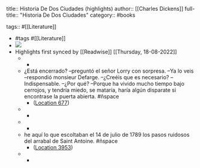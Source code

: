 title:: Historia De Dos Ciudades (highlights)
author:: [[Charles Dickens]]
full-title:: "Historia De Dos Ciudades"
category:: #books

tags:: #[[Literature]]

- #tags #[[Literature]]
- ![](https://m.media-amazon.com/images/I/51aKKf+ahtL._SY160.jpg)
- Highlights first synced by [[Readwise]] [[Thursday, 18-08-2022]]
	- -
	- ¿Está encerrado? –preguntó el señor Lorry con sorpresa. –Ya lo veis –respondió monsieur Defarge. –¿Creéis que es necesario? –Indispensable. –¿Por qué? –Porque ha vivido mucho tiempo bajo cerrojos, y tendría miedo, se mataría, haría algún disparate si encontrase la puerta abierta. #ñspace
		- ([Location 677](https://readwise.io/to_kindle?action=open&asin=B00841YICS&location=677))
	- -
	- -
	- he aquí lo que escoltaban el 14 de julio de 1789 los pasos ruidosos del arrabal de Saint Antoine. #ñspace
		- ([Location 3953](https://readwise.io/to_kindle?action=open&asin=B00841YICS&location=3953))
	- -